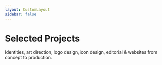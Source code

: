 ```yaml
---
layout: CustomLayout
sidebar: false
---
```

# Selected Projects

Identities, art direction, logo design, icon design, editorial & websites from concept to production.

<ApiPostList/>
